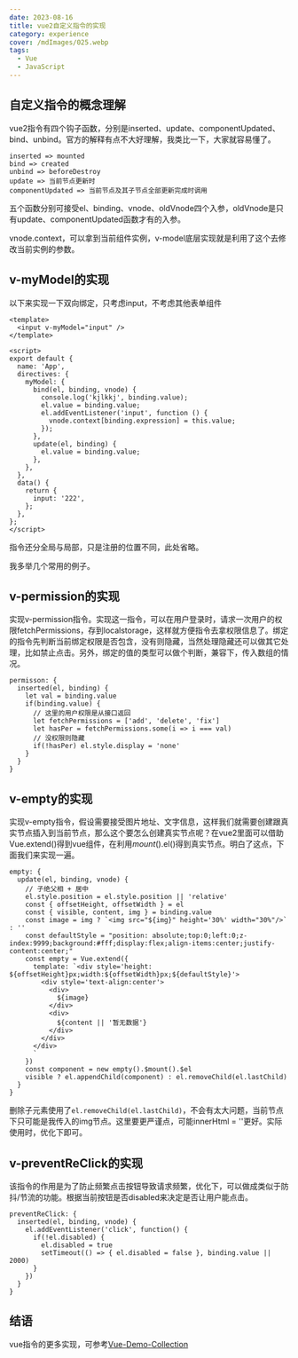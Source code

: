 ```yaml
---
date: 2023-08-16
title: vue2自定义指令的实现
category: experience
cover: /mdImages/025.webp
tags:
  - Vue
  - JavaScript
---
```


## 自定义指令的概念理解

vue2指令有四个钩子函数，分别是inserted、update、componentUpdated、bind、unbind。官方的解释有点不大好理解，我类比一下，大家就容易懂了。

~~~
inserted => mounted
bind => created
unbind => beforeDestroy
update => 当前节点更新时
componentUpdated => 当前节点及其子节点全部更新完成时调用
~~~

五个函数分别可接受el、binding、vnode、oldVnode四个入参，oldVnode是只有update、componentUpdated函数才有的入参。

vnode.context，可以拿到当前组件实例，v-model底层实现就是利用了这个去修改当前实例的参数。

## v-myModel的实现

以下来实现一下双向绑定，只考虑input，不考虑其他表单组件

~~~
<template>
  <input v-myModel="input" />
</template>

<script>
export default {
  name: 'App',
  directives: {
    myModel: {
      bind(el, binding, vnode) {
        console.log('kjlkkj', binding.value);
        el.value = binding.value;
        el.addEventListener('input', function () {
          vnode.context[binding.expression] = this.value;
        });
      },
      update(el, binding) {
        el.value = binding.value;
      },
    },
  },
  data() {
    return {
      input: '222',
    };
  },
};
</script>
~~~

指令还分全局与局部，只是注册的位置不同，此处省略。

我多举几个常用的例子。

## v-permission的实现

实现v-permission指令。实现这一指令，可以在用户登录时，请求一次用户的权限fetchPermissions，存到localstorage，这样就方便指令去拿权限信息了。绑定的指令先判断当前绑定权限是否包含，没有则隐藏，当然处理隐藏还可以做其它处理，比如禁止点击。另外，绑定的值的类型可以做个判断，兼容下，传入数组的情况。

~~~
permisson: {
  inserted(el, binding) {
    let val = binding.value
    if(binding.value) {
      // 这里的用户权限是从接口返回
      let fetchPermissions = ['add', 'delete', 'fix']
      let hasPer = fetchPermissions.some(i => i === val)
      // 没权限则隐藏
      if(!hasPer) el.style.display = 'none'
    }
  }
}
~~~

## v-empty的实现

实现v-empty指令，假设需要接受图片地址、文字信息，这样我们就需要创建跟真实节点插入到当前节点，那么这个要怎么创建真实节点呢？在vue2里面可以借助Vue.extend()得到vue组件，在利用$mount().$el()得到真实节点。明白了这点，下面我们来实现一遍。

~~~
empty: {
  update(el, binding, vnode) {
    // 子绝父相 + 居中
    el.style.position = el.style.position || 'relative'
    const { offsetHeight, offsetWidth } = el
    const { visible, content, img } = binding.value
    const image = img ? `<img src="${img}" height='30%' width="30%"/>` : ''
    const defaultStyle = "position: absolute;top:0;left:0;z-index:9999;background:#fff;display:flex;align-items:center;justify-content:center;"
    const empty = Vue.extend({
      template: `<div style='height: ${offsetHeight}px;width:${offsetWidth}px;${defaultStyle}'>
        <div style='text-align:center'>
          <div>
            ${image}
          </div>
          <div>
            ${content || '暂无数据'}
          </div>
        </div>
      </div>
      `
    })
    const component = new empty().$mount().$el
    visible ? el.appendChild(component) : el.removeChild(el.lastChild)
  }
}
~~~

删除子元素使用了`el.removeChild(el.lastChild)`，不会有太大问题，当前节点下只可能是我传入的img节点。这里要更严谨点，可能innerHtml = ''更好。实际使用时，优化下即可。

## v-preventReClick的实现

该指令的作用是为了防止频繁点击按钮导致请求频繁，优化下，可以做成类似于防抖/节流的功能。根据当前按钮是否disabled来决定是否让用户能点击。

~~~
preventReClick: {
  inserted(el, binding, vnode) {
    el.addEventListener('click', function() {
      if(!el.disabled) {
        el.disabled = true
        setTimeout(() => { el.disabled = false }, binding.value || 2000)
      }
    })
  }
}
~~~

## 结语

vue指令的更多实现，可参考[Vue-Demo-Collection](https://gesj-yean.github.io/vue-demo-collection/base/directive/empty.html)






